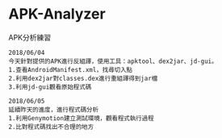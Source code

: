 # APK-Analyzer
APK分析練習

```
2018/06/04
今天針對提供的APK進行反組譯，使用工具：apktool、dex2jar、jd-gui。
1.查看AndroidManifest.xml，找尋切入點
2.利用dex2jar對classes.dex進行重組譯得到jar檔
3.利用jd-gui觀看原始程式碼
```

```
2018/06/05
延續昨天的進度，進行程式碼分析
1.利用Genymotion建立測試環境，觀看程式執行過程
2.比對程式碼找出不合理的地方
```
